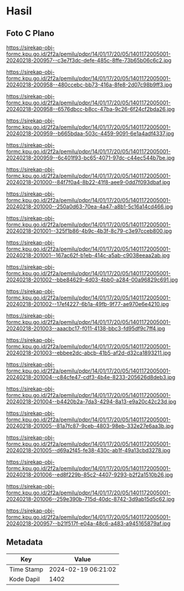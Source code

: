 # Hasil

## Foto C Plano

https://sirekap-obj-formc.kpu.go.id/2f2a/pemilu/pdpr/14/01/17/20/05/1401172005001-20240218-200957--c3e7f3dc-defe-485c-8ffe-73b65b06c6c2.jpg

https://sirekap-obj-formc.kpu.go.id/2f2a/pemilu/pdpr/14/01/17/20/05/1401172005001-20240218-200958--480ccebc-bb73-416a-8fe8-2d07c98b9ff3.jpg

https://sirekap-obj-formc.kpu.go.id/2f2a/pemilu/pdpr/14/01/17/20/05/1401172005001-20240218-200958--6576dbcc-b8cc-47ba-9c26-6f24cf2bda26.jpg

https://sirekap-obj-formc.kpu.go.id/2f2a/pemilu/pdpr/14/01/17/20/05/1401172005001-20240218-200959--b665bdaa-503c-4459-9091-6e1a4adf4337.jpg

https://sirekap-obj-formc.kpu.go.id/2f2a/pemilu/pdpr/14/01/17/20/05/1401172005001-20240218-200959--6c401f93-bc65-4071-97dc-c44ec544b7be.jpg

https://sirekap-obj-formc.kpu.go.id/2f2a/pemilu/pdpr/14/01/17/20/05/1401172005001-20240218-201000--84f7f0a4-8b22-41f8-aee9-0dd7f093dbaf.jpg

https://sirekap-obj-formc.kpu.go.id/2f2a/pemilu/pdpr/14/01/17/20/05/1401172005001-20240218-201000--250a0d63-70ea-4a47-a8b1-5c16a14cd466.jpg

https://sirekap-obj-formc.kpu.go.id/2f2a/pemilu/pdpr/14/01/17/20/05/1401172005001-20240218-201001--325f1b86-4b9c-4b3f-8c79-c3e97cceb800.jpg

https://sirekap-obj-formc.kpu.go.id/2f2a/pemilu/pdpr/14/01/17/20/05/1401172005001-20240218-201001--167ac62f-b1eb-414c-a5ab-c9038eeaa2ab.jpg

https://sirekap-obj-formc.kpu.go.id/2f2a/pemilu/pdpr/14/01/17/20/05/1401172005001-20240218-201002--bbe84629-4d03-4bb0-a284-00a96829c691.jpg

https://sirekap-obj-formc.kpu.go.id/2f2a/pemilu/pdpr/14/01/17/20/05/1401172005001-20240218-201002--17ef4227-6b1a-49fb-9f77-ae970e6e4210.jpg

https://sirekap-obj-formc.kpu.go.id/2f2a/pemilu/pdpr/14/01/17/20/05/1401172005001-20240218-201003--aaacbc17-f011-4138-bbc3-fd95df9c7ff4.jpg

https://sirekap-obj-formc.kpu.go.id/2f2a/pemilu/pdpr/14/01/17/20/05/1401172005001-20240218-201003--ebbee2dc-abcb-41b5-af2d-d32ca1893211.jpg

https://sirekap-obj-formc.kpu.go.id/2f2a/pemilu/pdpr/14/01/17/20/05/1401172005001-20240218-201004--c84cfe47-cdf3-4b4e-8233-205626d8deb3.jpg

https://sirekap-obj-formc.kpu.go.id/2f2a/pemilu/pdpr/14/01/17/20/05/1401172005001-20240218-201004--b4420b2a-7da3-4294-8a13-e9a20c42c23d.jpg

https://sirekap-obj-formc.kpu.go.id/2f2a/pemilu/pdpr/14/01/17/20/05/1401172005001-20240218-201005--81a7fc87-9ceb-4803-98eb-332e27e6aa3b.jpg

https://sirekap-obj-formc.kpu.go.id/2f2a/pemilu/pdpr/14/01/17/20/05/1401172005001-20240218-201005--d69a2f45-fe38-430c-ab1f-49a13cbd3278.jpg

https://sirekap-obj-formc.kpu.go.id/2f2a/pemilu/pdpr/14/01/17/20/05/1401172005001-20240218-201006--ed8f229b-85c2-4407-9293-b2f2a1510b26.jpg

https://sirekap-obj-formc.kpu.go.id/2f2a/pemilu/pdpr/14/01/17/20/05/1401172005001-20240218-201006--259e390b-715d-40dc-8742-3d9ab15d5c62.jpg

https://sirekap-obj-formc.kpu.go.id/2f2a/pemilu/pdpr/14/01/17/20/05/1401172005001-20240218-200957--b21f517f-e04a-48c6-a483-a945165879af.jpg


## Metadata

| Key        | Value               |
| ---------- | ------------------- |
| Time Stamp | 2024-02-19 06:21:02 |
| Kode Dapil | 1402                |



